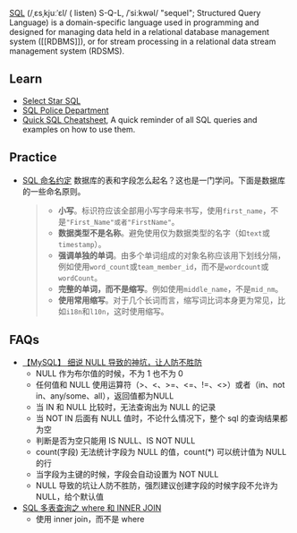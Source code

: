 [SQL](https://en.wikipedia.org/wiki/SQL) (/ˌɛsˌkjuːˈɛl/ ( listen) S-Q-L, /ˈsiːkwəl/ "sequel"; Structured Query Language) is a domain-specific language used in programming and designed for managing data held in a relational database management system ([[RDBMS]]), or for stream processing in a relational data stream management system (RDSMS).



## Learn
- [Select Star SQL](https://selectstarsql.com/)
- [SQL Police Department](https://sqlpd.com/)
- [Quick SQL Cheatsheet](https://github.com/enochtangg/quick-SQL-cheatsheet), A quick reminder of all SQL queries and examples on how to use them.



## Practice
- [SQL 命名约定](https://launchbylunch.com/posts/2014/Feb/16/sql-naming-conventions/) 数据库的表和字段怎么起名？这也是一门学问。下面是数据库的一些命名原则。
  > * __小写__。标识符应该全部用小写字母来书写，使用`first_name`，不是`"First_Name"或者"FirstName"`。
  > * __数据类型不是名称__。避免使用仅为数据类型的名字（如`text`或`timestamp`）。
  > * __强调单独的单词__。由多个单词组成的对象名称应该用下划线分隔，例如使用`word_count`或`team_member_id`，而不是`wordcount`或`wordCount`。
  > * __完整的单词，而不是缩写__。例如使用`middle_name`，不是`mid_nm`。
  > * __使用常用缩写__。对于几个长词而言，缩写词比词本身更为常见，比如`i18n`和`l10n`，这时使用缩写。



## FAQs
- [【MySQL】 细说 NULL 导致的神坑，让人防不胜防](https://juejin.cn/post/7134177743276605448)
  - NULL 作为布尔值的时候，不为 1 也不为 0
  - 任何值和 NULL 使用运算符（>、<、>=、<=、!=、<>）或者（in、not in、any/some、all），返回值都为NULL
  - 当 IN 和 NULL 比较时，无法查询出为 NULL 的记录
  - 当 NOT IN 后面有 NULL 值时，不论什么情况下，整个 sql 的查询结果都为空
  - 判断是否为空只能用 IS NULL、IS NOT NULL
  - count(字段) 无法统计字段为 NULL 的值，count(*) 可以统计值为 NULL 的行
  - 当字段为主键的时候，字段会自动设置为 NOT NULL
  - NULL 导致的坑让人防不胜防，强烈建议创建字段的时候字段不允许为 NULL，给个默认值
- [SQL 多表查询之 where 和 INNER JOIN](https://www.cnblogs.com/Transkai/p/13414146.html)
  - 使用 inner join，而不是 where
